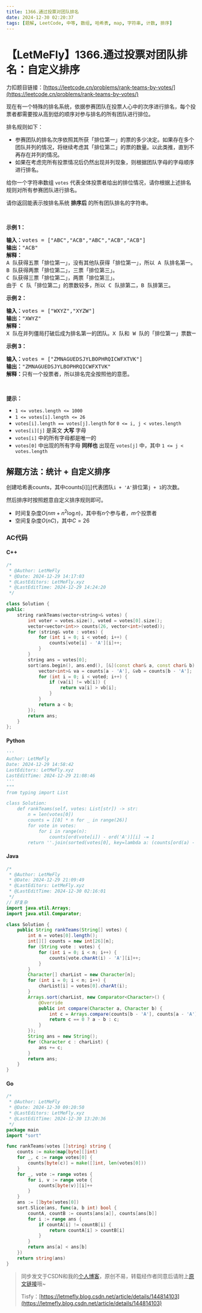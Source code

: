 ```yaml
---
title: 1366.通过投票对团队排名
date: 2024-12-30 02:20:37
tags: [题解, LeetCode, 中等, 数组, 哈希表, map, 字符串, 计数, 排序]
---
```


# 【LetMeFly】1366.通过投票对团队排名：自定义排序

力扣题目链接：[https://leetcode.cn/problems/rank-teams-by-votes/](https://leetcode.cn/problems/rank-teams-by-votes/)

<p>现在有一个特殊的排名系统，依据参赛团队在投票人心中的次序进行排名，每个投票者都需要按从高到低的顺序对参与排名的所有团队进行排位。</p>

<p>排名规则如下：</p>

<ul>
	<li>参赛团队的排名次序依照其所获「排位第一」的票的多少决定。如果存在多个团队并列的情况，将继续考虑其「排位第二」的票的数量。以此类推，直到不再存在并列的情况。</li>
	<li>如果在考虑完所有投票情况后仍然出现并列现象，则根据团队字母的字母顺序进行排名。</li>
</ul>

<p>给你一个字符串数组&nbsp;<code>votes</code> 代表全体投票者给出的排位情况，请你根据上述排名规则对所有参赛团队进行排名。</p>

<p>请你返回能表示按排名系统 <strong>排序后</strong> 的所有团队排名的字符串。</p>

<p>&nbsp;</p>

<p><strong class="example">示例 1：</strong></p>

<pre>
<strong>输入：</strong>votes = ["ABC","ACB","ABC","ACB","ACB"]
<strong>输出：</strong>"ACB"
<strong>解释：</strong>
A 队获得五票「排位第一」，没有其他队获得「排位第一」，所以 A 队排名第一。
B 队获得两票「排位第二」，三票「排位第三」。
C 队获得三票「排位第二」，两票「排位第三」。
由于 C 队「排位第二」的票数较多，所以 C 队排第二，B 队排第三。
</pre>

<p><strong class="example">示例 2：</strong></p>

<pre>
<strong>输入：</strong>votes = ["WXYZ","XYZW"]
<strong>输出：</strong>"XWYZ"
<strong>解释：</strong>
X 队在并列僵局打破后成为排名第一的团队。X 队和 W 队的「排位第一」票数一样，但是 X 队有一票「排位第二」，而 W 没有获得「排位第二」。 
</pre>

<p><strong class="example">示例 3：</strong></p>

<pre>
<strong>输入：</strong>votes = ["ZMNAGUEDSJYLBOPHRQICWFXTVK"]
<strong>输出：</strong>"ZMNAGUEDSJYLBOPHRQICWFXTVK"
<strong>解释：</strong>只有一个投票者，所以排名完全按照他的意愿。
</pre>

<p>&nbsp;</p>

<p><strong>提示：</strong></p>

<ul>
	<li><code>1 &lt;= votes.length &lt;= 1000</code></li>
	<li><code>1 &lt;= votes[i].length &lt;= 26</code></li>
	<li><code>votes[i].length ==&nbsp;votes[j].length</code> for&nbsp;<code>0 &lt;= i, j &lt; votes.length</code></li>
	<li><code>votes[i][j]</code>&nbsp;是英文 <strong>大写</strong> 字母</li>
	<li><code>votes[i]</code>&nbsp;中的所有字母都是唯一的</li>
	<li><code>votes[0]</code>&nbsp;中出现的所有字母 <strong>同样也</strong> 出现在&nbsp;<code>votes[j]</code>&nbsp;中，其中&nbsp;<code>1 &lt;= j &lt; votes.length</code></li>
</ul>


    
## 解题方法：统计 + 自定义排序

创建哈希表counts，其中counts[i][j]代表团队`i + 'A'`排位第`j + 1`的次数。

然后排序时按照题意自定义排序规则即可。

+ 时间复杂度$O(nm+n^2\log n)$，其中有$n$个参与者，$m$个投票者
+ 空间复杂度$O(nC)$，其中$C=26$

### AC代码

#### C++

```cpp
/*
 * @Author: LetMeFly
 * @Date: 2024-12-29 14:17:03
 * @LastEditors: LetMeFly.xyz
 * @LastEditTime: 2024-12-29 14:24:20
 */

class Solution {
public:
    string rankTeams(vector<string>& votes) {
        int voter = votes.size(), voted = votes[0].size();
        vector<vector<int>> counts(26, vector<int>(voted));
        for (string& vote : votes) {
            for (int i = 0; i < voted; i++) {
                counts[vote[i] - 'A'][i]++;
            }
        }
        string ans = votes[0];
        sort(ans.begin(), ans.end(), [&](const char& a, const char& b) {
            vector<int>& va = counts[a - 'A'], &vb = counts[b - 'A'];
            for (int i = 0; i < voted; i++) {
                if (va[i] != vb[i]) {
                    return va[i] > vb[i];
                }
            }
            return a < b;
        });
        return ans;
    }
};
```

#### Python

```python
'''
Author: LetMeFly
Date: 2024-12-29 14:58:42
LastEditors: LetMeFly.xyz
LastEditTime: 2024-12-29 21:08:46
'''
"""
from typing import List

class Solution:    
    def rankTeams(self, votes: List[str]) -> str:
        n = len(votes[0])
        counts = [[0] * n for _ in range(26)]
        for vote in votes:
            for i in range(n):
                counts[ord(vote[i]) - ord('A')][i] -= 1
        return ''.join(sorted(votes[0], key=lambda a: (counts[ord(a) - ord('A')], a)))
```

#### Java

```java
/*
 * @Author: LetMeFly
 * @Date: 2024-12-29 21:09:49
 * @LastEditors: LetMeFly.xyz
 * @LastEditTime: 2024-12-30 02:16:01
 */
// 好复杂
import java.util.Arrays;
import java.util.Comparator;

class Solution {
    public String rankTeams(String[] votes) {
        int n = votes[0].length();
        int[][] counts = new int[26][n];
        for (String vote : votes) {
            for (int i = 0; i < n; i++) {
                counts[vote.charAt(i) - 'A'][i]++;
            }
        }
        Character[] charList = new Character[n];
        for (int i = 0; i < n; i++) {
            charList[i] = votes[0].charAt(i);
        }
        Arrays.sort(charList, new Comparator<Character>() {
            @Override
            public int compare(Character a, Character b) {
                int c = Arrays.compare(counts[b - 'A'], counts[a - 'A']);
                return c == 0 ? a - b : c;
            }
        });
        String ans = new String();
        for (Character c : charList) {
            ans += c;
        }
        return ans;
    }
}
```

#### Go

```go
/*
 * @Author: LetMeFly
 * @Date: 2024-12-30 09:20:50
 * @LastEditors: LetMeFly.xyz
 * @LastEditTime: 2024-12-30 13:20:36
 */
package main
import "sort"

func rankTeams(votes []string) string {
    counts := make(map[byte][]int)
    for _, c := range votes[0] {
        counts[byte(c)] = make([]int, len(votes[0]))
    }
    for _, vote := range votes {
        for i, v := range vote {
            counts[byte(v)][i]++
        }
    }
    ans := []byte(votes[0])
    sort.Slice(ans, func(a, b int) bool {
        countA, countB := counts[ans[a]], counts[ans[b]]
        for i := range ans {
            if countA[i] != countB[i] {
                return countA[i] > countB[i]
            }
        }
        return ans[a] < ans[b]
    })
    return string(ans)
}
```

> 同步发文于CSDN和我的[个人博客](https://blog.letmefly.xyz/)，原创不易，转载经作者同意后请附上[原文链接](https://blog.letmefly.xyz/2024/12/30/LeetCode%201366.%E9%80%9A%E8%BF%87%E6%8A%95%E7%A5%A8%E5%AF%B9%E5%9B%A2%E9%98%9F%E6%8E%92%E5%90%8D/)哦~
>
> Tisfy：[https://letmefly.blog.csdn.net/article/details/144814103](https://letmefly.blog.csdn.net/article/details/144814103)
